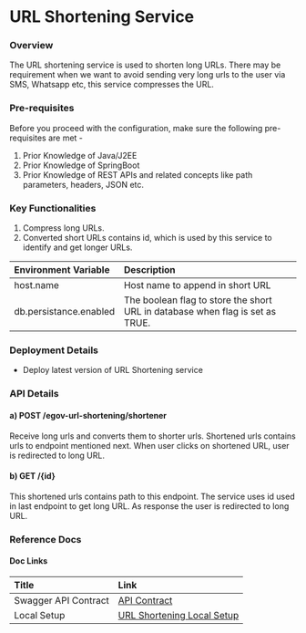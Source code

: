 # URL Shortening Service

### Overview <a id="Overview"></a>

The URL shortening service is used to shorten long URLs. There may be requirement when we want to avoid sending very long urls to the user via SMS, Whatsapp etc, this service compresses the URL.

### Pre-requisites <a id="Pre-requisites"></a>

Before you proceed with the configuration, make sure the following pre-requisites are met -

1. Prior Knowledge of Java/J2EE
2. Prior Knowledge of SpringBoot
3. Prior Knowledge of REST APIs and related concepts like path parameters, headers, JSON etc.

### Key Functionalities <a id="Key-Functionalities"></a>

1. Compress long URLs.
2. Converted short URLs contains id, which is used by this service to identify and get longer URLs.

| **Environment Variable** | **Description** |
| :--- | :--- |
| host.name | Host name to append in short URL |
| db.persistance.enabled | The boolean flag to store the short URL in database when flag is set as TRUE. |

### Deployment Details <a id="Deployment-Details"></a>

* Deploy latest version of URL Shortening service

### API Details <a id="API-Details"></a>

#### a\) POST /egov-url-shortening/shortener <a id="a)-POST-/egov-url-shortening/shortener"></a>

Receive long urls and converts them to shorter urls. Shortened urls contains urls to endpoint mentioned next. When user clicks on shortened URL, user is redirected to long URL.

#### b\) GET /{id} <a id="b)-GET-/{id}"></a>

This shortened urls contains path to this endpoint. The service uses id used in last endpoint to get long URL. As response the user is redirected to long URL.

### Reference Docs <a id="Reference-Docs"></a>

#### Doc Links <a id="Doc-Links"></a>

| **Title** | **Link** |
| :--- | :--- |
| Swagger API Contract | [API Contract](https://editor.swagger.io/?url=https://raw.githubusercontent.com/egovernments/core-services/master/docs/url-shortening_contract.yml#!/) |
| Local Setup | [URL Shortening Local Setup](https://github.com/egovernments/core-services/blob/master/egov-url-shortening/LOCALSETUP.md) |

